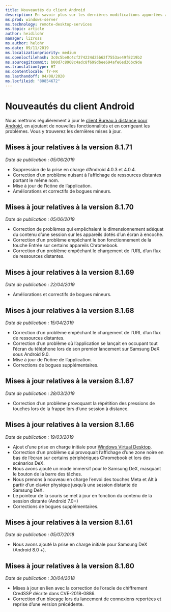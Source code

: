 ```yaml
---
title: Nouveautés du client Android
description: En savoir plus sur les dernières modifications apportées au client Bureau à distance pour Android
ms.prod: windows-server
ms.technology: remote-desktop-services
ms.topic: article
author: heidilohr
manager: lizross
ms.author: helohr
ms.date: 09/11/2019
ms.localizationpriority: medium
ms.openlocfilehash: 3c0c5be0c4cf274224d25b62f7553ae49f8219b2
ms.sourcegitcommit: b00d7c8968c4adc8f699dbee694afe6ed36bc9de
ms.translationtype: HT
ms.contentlocale: fr-FR
ms.lasthandoff: 04/08/2020
ms.locfileid: "80854672"
---
```

# <a name="whats-new-in-the-android-client"></a>Nouveautés du client Android

Nous mettrons régulièrement à jour le [client Bureau à distance pour Android](remote-desktop-android.md), en ajoutant de nouvelles fonctionnalités et en corrigeant les problèmes. Vous y trouverez les dernières mises à jour.

## <a name="updates-for-version-8171"></a>Mises à jour relatives à la version 8.1.71

*Date de publication : 05/06/2019*

- Suppression de la prise en charge d’Android 4.0.3 et 4.0.4.
- Correction d’un problème nuisant à l’affichage de ressources distantes portant le même nom.
- Mise à jour de l’icône de l’application.
- Améliorations et correctifs de bogues mineurs.

## <a name="updates-for-version-8170"></a>Mises à jour relatives à la version 8.1.70

*Date de publication : 05/06/2019*

- Correction de problèmes qui empêchaient le dimensionnement adéquat du contenu d’une session sur les appareils dotés d’un écran à encoche.
- Correction d’un problème empêchant le bon fonctionnement de la touche Entrée sur certains appareils Chromebook.
- Correction d’un problème empêchant le chargement de l’URL d’un flux de ressources distantes.

## <a name="updates-for-version-8169"></a>Mises à jour relatives à la version 8.1.69

*Date de publication : 22/04/2019*

- Améliorations et correctifs de bogues mineurs.

## <a name="updates-for-version-8168"></a>Mises à jour relatives à la version 8.1.68

*Date de publication : 15/04/2019*

- Correction d’un problème empêchant le chargement de l’URL d’un flux de ressources distantes.
- Correction d’un problème où l’application se lançait en occupant tout l’écran du téléphone lors de son premier lancement sur Samsung DeX sous Android 9.0.
- Mise à jour de l’icône de l’application.
- Corrections de bogues supplémentaires.

## <a name="updates-for-version-8167"></a>Mises à jour relatives à la version 8.1.67

*Date de publication : 28/03/2019*

- Correction d’un problème provoquant la répétition des pressions de touches lors de la frappe lors d’une session à distance.

## <a name="updates-for-version-8166"></a>Mises à jour relatives à la version 8.1.66

*Date de publication : 19/03/2019*

- Ajout d’une prise en charge initiale pour [Windows Virtual Desktop](https://aka.ms/wvd).
- Correction d’un problème qui provoquait l’affichage d’une zone noire en bas de l’écran sur certains périphériques Chromebook et lors des scénarios DeX.
- Nous avons ajouté un mode immersif pour le Samsung DeX, masquant le bouton de la barre des tâches.
- Nous prenons à nouveau en charge l’envoi des touches Meta et Alt à partir d’un clavier physique jusqu’à une session distante de Samsung DeX.
- Le pointeur de la souris se met à jour en fonction du contenu de la session distante (Android 7.0+)
- Corrections de bogues supplémentaires.

## <a name="updates-for-version-8161"></a>Mises à jour relatives à la version 8.1.61

*Date de publication : 05/07/2018*

- Nous avons ajouté la prise en charge initiale pour Samsung DeX (Android 8.0 +).

## <a name="updates-for-version-8160"></a>Mises à jour relatives à la version 8.1.60

*Date de publication : 30/04/2018*

- Mises à jour en lien avec la correction de l’oracle de chiffrement CredSSP décrite dans CVE-2018-0886.
- Correction d’un blocage lors du lancement de connexions reportées et reprise d’une version précédente.
